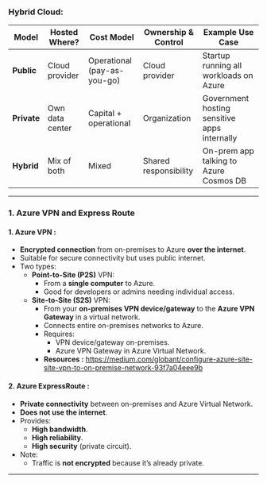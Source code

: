 ### Hybrid Cloud:

| Model        | Hosted Where?         | Cost Model              | Ownership & Control               | Example Use Case                                 |
|--------------|---------------------- |------------------------- |----------------------------------- |--------------------------------------------------|
| **Public**   | Cloud provider        | Operational (pay-as-you-go) | Cloud provider                | Startup running all workloads on Azure           |
| **Private**  | Own data center       | Capital + operational   | Organization                      | Government hosting sensitive apps internally     |
| **Hybrid**   | Mix of both           | Mixed                   | Shared responsibility             | On-prem app talking to Azure Cosmos DB           |

---
### 1. Azure VPN and Express Route

#### 1. Azure VPN :
- **Encrypted connection** from on-premises to Azure **over the internet**.
- Suitable for secure connectivity but uses public internet.
- Two types:
  - **Point-to-Site (P2S)** VPN:
    - From a **single computer** to Azure.
    - Good for developers or admins needing individual access.
  - **Site-to-Site (S2S)** VPN:
    - From your **on-premises VPN device/gateway** to the **Azure VPN Gateway** in a virtual network.
    - Connects entire on-premises networks to Azure.
    - Requires:
      - VPN device/gateway on-premises.
      - Azure VPN Gateway in Azure Virtual Network.
    -  **Resources :** https://medium.com/globant/configure-azure-site-site-vpn-to-on-premise-network-93f7a04eee9b
#### 2. Azure ExpressRoute :
- **Private connectivity** between on-premises and Azure Virtual Network.
- **Does not use the internet**.
- Provides:
  - **High bandwidth**.
  - **High reliability**.
  - **High security** (private circuit).
- Note:
  - Traffic is **not encrypted** because it’s already private.

---
